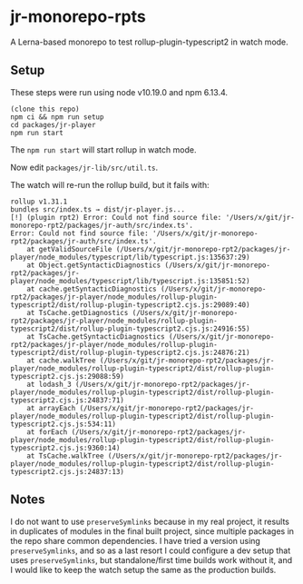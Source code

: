 # jr-monorepo-rpts

A Lerna-based monorepo to test rollup-plugin-typescript2 in watch mode.

## Setup

These steps were run using node v10.19.0 and npm 6.13.4.

```
(clone this repo)
npm ci && npm run setup
cd packages/jr-player
npm run start
```

The `npm run start` will start rollup in watch mode.

Now edit `packages/jr-lib/src/util.ts`.

The watch will re-run the rollup build, but it fails with:

```
rollup v1.31.1
bundles src/index.ts → dist/jr-player.js...
[!] (plugin rpt2) Error: Could not find source file: '/Users/x/git/jr-monorepo-rpt2/packages/jr-auth/src/index.ts'.
Error: Could not find source file: '/Users/x/git/jr-monorepo-rpt2/packages/jr-auth/src/index.ts'.
    at getValidSourceFile (/Users/x/git/jr-monorepo-rpt2/packages/jr-player/node_modules/typescript/lib/typescript.js:135637:29)
    at Object.getSyntacticDiagnostics (/Users/x/git/jr-monorepo-rpt2/packages/jr-player/node_modules/typescript/lib/typescript.js:135851:52)
    at cache.getSyntacticDiagnostics (/Users/x/git/jr-monorepo-rpt2/packages/jr-player/node_modules/rollup-plugin-typescript2/dist/rollup-plugin-typescript2.cjs.js:29089:40)
    at TsCache.getDiagnostics (/Users/x/git/jr-monorepo-rpt2/packages/jr-player/node_modules/rollup-plugin-typescript2/dist/rollup-plugin-typescript2.cjs.js:24916:55)
    at TsCache.getSyntacticDiagnostics (/Users/x/git/jr-monorepo-rpt2/packages/jr-player/node_modules/rollup-plugin-typescript2/dist/rollup-plugin-typescript2.cjs.js:24876:21)
    at cache.walkTree (/Users/x/git/jr-monorepo-rpt2/packages/jr-player/node_modules/rollup-plugin-typescript2/dist/rollup-plugin-typescript2.cjs.js:29088:59)
    at lodash_3 (/Users/x/git/jr-monorepo-rpt2/packages/jr-player/node_modules/rollup-plugin-typescript2/dist/rollup-plugin-typescript2.cjs.js:24837:71)
    at arrayEach (/Users/x/git/jr-monorepo-rpt2/packages/jr-player/node_modules/rollup-plugin-typescript2/dist/rollup-plugin-typescript2.cjs.js:534:11)
    at forEach (/Users/x/git/jr-monorepo-rpt2/packages/jr-player/node_modules/rollup-plugin-typescript2/dist/rollup-plugin-typescript2.cjs.js:9360:14)
    at TsCache.walkTree (/Users/x/git/jr-monorepo-rpt2/packages/jr-player/node_modules/rollup-plugin-typescript2/dist/rollup-plugin-typescript2.cjs.js:24837:13)
```

## Notes

I do not want to use `preserveSymlinks` because in my real project, it results in duplicates of modules in the final built project, since multiple packages in the repo share common dependencies. I have tried a version using `preserveSymlinks`, and so as a last resort I could configure a dev setup that uses `preserveSymlinks`, but standalone/first time builds work without it, and I would like to keep the watch setup the same as the production builds.

